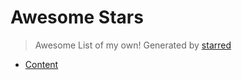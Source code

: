 # Awesome Stars

> Awesome List of my own!  Generated by [starred](https://github.com/maguowei/starred)


- [Content](#starred)



